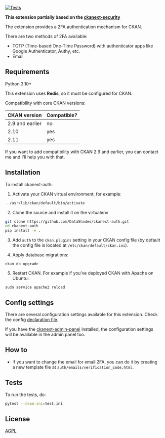 [![Tests](https://github.com/DataShades/ckanext-auth/actions/workflows/test.yml/badge.svg)](https://github.com/DataShades/ckanext-auth/actions/workflows/test.yml)

__This extension partially based on the [ckanext-security](https://github.com/data-govt-nz/ckanext-security)__

The extension provides a 2FA authentication mechanism for CKAN.

There are two methods of 2FA available:
- TOTP (Time-based One-Time Password) with authenticator apps like Google Authenticator, Authy, etc.
- Email


## Requirements

Python 3.10+

This extension uses __Redis__, so it must be configured for CKAN.

Compatibility with core CKAN versions:

| CKAN version    | Compatible?   |
| --------------- | ------------- |
| 2.9 and earlier | no            |
| 2.10            | yes           |
| 2.11            | yes           |

If you want to add compatibility with CKAN 2.9 and earlier, you can contact me
and I'll help you with that.

## Installation

To install ckanext-auth:

1. Activate your CKAN virtual environment, for example:
```sh
. /usr/lib/ckan/default/bin/activate
```
2. Clone the source and install it on the virtualenv
```sh
git clone https://github.com/DataShades/ckanext-auth.git
cd ckanext-auth
pip install -e .
```
3. Add `auth` to the `ckan.plugins` setting in your CKAN
   config file (by default the config file is located at
   `/etc/ckan/default/ckan.ini`).

4. Apply database migrations:
```
ckan db upgrade
```
5. Restart CKAN. For example if you've deployed CKAN with Apache on Ubuntu:
```
sudo service apache2 reload
```

## Config settings

There are several configuration settings available for this extension. Check the config [declaration file](./ckanext/auth/config_declaration.yaml).

If you have the [ckanext-admin-panel](https://github.com/DataShades/ckanext-admin-panel) installed, the configuration settings will be available in the admin panel too.

## How to

- If you want to change the email for email 2FA, you can do it by creating a new template file at `auth/emails/verification_code.html`.

## Tests

To run the tests, do:
```sh
pytest --ckan-ini=test.ini
```

## License

[AGPL](https://www.gnu.org/licenses/agpl-3.0.en.html)

